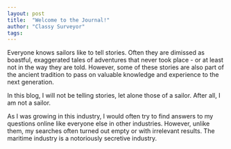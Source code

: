 ```yaml
---
layout: post
title:  "Welcome to the Journal!"
author: "Classy Surveyor"
tags: 
---
```


Everyone knows sailors like to tell stories.  Often they are dimissed as boastful, exaggerated tales of adventures that never took place - or at least not in the way they are told.  However, some of these stories are also part of the ancient tradition to pass on valuable knowledge and experience to the next generation.

In this blog, I will not be telling stories, let alone those of a sailor.  After all, I am not a sailor.

As I was growing in this industry, I would often try to find answers to my questions online like everyone else in other industries.  However, unlike them, my searches often turned out empty or with irrelevant results.  The maritime industry is a notoriously secretive industry.
